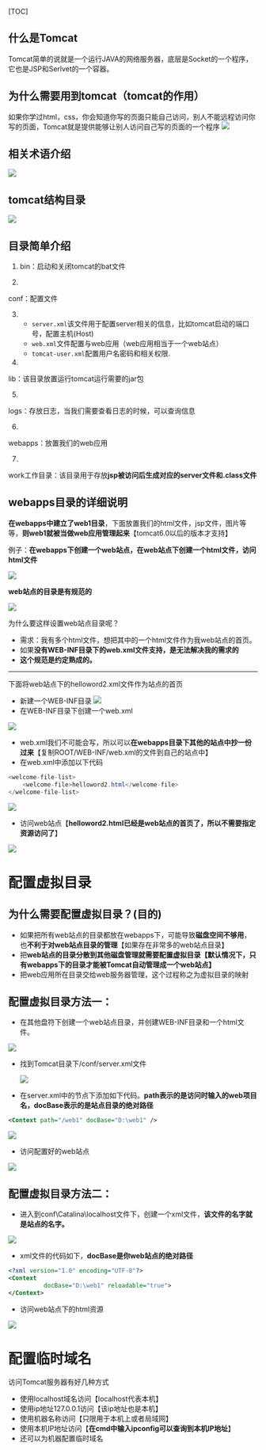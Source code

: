 [TOC]

## 什么是Tomcat
Tomcat简单的说就是一个运行JAVA的网络服务器，底层是Socket的一个程序，它也是JSP和Serlvet的一个容器。
## 为什么需要用到tomcat（tomcat的作用）
如果你学过html，css，你会知道你写的页面只能自己访问，别人不能远程访问你写的页面，Tomcat就是提供能够让别人访问自己写的页面的一个程序
![](https://note.youdao.com/yws/public/resource/ed3ed7bda9e698e627156617e6359390/xmlnote/71B1A9F09605474B92B16A817D284FDD/9477)

## 相关术语介绍

![](https://note.youdao.com/yws/public/resource/ed3ed7bda9e698e627156617e6359390/xmlnote/E34F811C693948E087BC3A06623F9D1C/9479)

## tomcat结构目录

![](https://note.youdao.com/yws/public/resource/ed3ed7bda9e698e627156617e6359390/xmlnote/516B825AC9444891BE32695DBCD6D315/9482)

## 目录简单介绍

1. 
   bin：启动和关闭tomcat的bat文件

   

2. 

   conf：配置文件

   

3. - `server.xml`该文件用于配置server相关的信息，比如tomcat启动的端口号，配置主机(Host)
   - `web.xml`文件配置与web应用（web应用相当于一个web站点）
   - `tomcat-user.xml`配置用户名密码和相关权限.

4. 

   lib：该目录放置运行tomcat运行需要的jar包

   

5. 

   logs：存放日志，当我们需要查看日志的时候，可以查询信息

   

6. 

   webapps：放置我们的web应用

   

7. 

   work工作目录：该目录用于存放**jsp被访问后生成对应的server文件和.class文件**

## webapps目录的详细说明

**在webapps中建立了web1目录**，下面放置我们的html文件，jsp文件，图片等等，**则web1就被当做web应用管理起来**【tomcat6.0以后的版本才支持】

例子：**在webapps下创建一个web站点，在web站点下创建一个html文件，访问html文件**

![](https://note.youdao.com/yws/public/resource/ed3ed7bda9e698e627156617e6359390/xmlnote/015C0E7CDEFD4B7B8AACCBFE14D2D198/9484)

**web站点的目录是有规范的** 

![](https://note.youdao.com/yws/public/resource/ed3ed7bda9e698e627156617e6359390/xmlnote/6BA4BBF6BE7D41BB9A415934343BA80E/9486)

为什么要这样设置web站点目录呢？

- 需求：我有多个html文件，想把其中的一个html文件作为我web站点的首页。
- 如果**没有WEB-INF目录下的web.xml文件支持，是无法解决我的需求的**
- **这个规范是约定熟成的。**

------

下面将web站点下的helloword2.xml文件作为站点的首页

- 新建一个WEB-INF目录
![](https://note.youdao.com/yws/public/resource/ed3ed7bda9e698e627156617e6359390/xmlnote/A3E5411A216D4715ABAB9329A95AB378/9490)
- 在WEB-INF目录下创建一个web.xml

![](https://note.youdao.com/yws/public/resource/ed3ed7bda9e698e627156617e6359390/xmlnote/36B5C896C38241A888C9CBBAD3F67DA3/9492)

- web.xml我们不可能会写，所以可以**在webapps目录下其他的站点中抄一份过来**【复制ROOT/WEB-INF/web.xml的文件到自己的站点中】
- 在web.xml中添加以下代码

```java
<welcome-file-list>
	<welcome-file>helloword2.html</welcome-file>
</welcome-file-list>
```

![](https://note.youdao.com/yws/public/resource/ed3ed7bda9e698e627156617e6359390/xmlnote/F4F402F67D664C709927B015BF729C88/9494)

- 访问web站点【**helloword2.html已经是web站点的首页了，所以不需要指定资源访问了**】

![](https://note.youdao.com/yws/public/resource/ed3ed7bda9e698e627156617e6359390/xmlnote/CD9FF55024AC476A976CA91D0B0AB99C/9488)

# 配置虚拟目录

## 为什么需要配置虚拟目录？(目的)

- 如果把所有web站点的目录都放在webapps下，可能导致**磁盘空间不够用**，也**不利于对web站点目录的管理**【如果存在非常多的web站点目录】
- 把**web站点的目录分散到其他磁盘管理就需要配置虚拟目录【默认情况下，只有webapps下的目录才能被Tomcat自动管理成一个web站点】**
- 把web应用所在目录交给web服务器管理，这个过程称之为虚拟目录的映射

## 配置虚拟目录方法一：

- 在其他盘符下创建一个web站点目录，并创建WEB-INF目录和一个html文件。

![](https://note.youdao.com/yws/public/resource/ed3ed7bda9e698e627156617e6359390/xmlnote/63EFD7A022304C35A10F3C2513BB1337/9496)

- 找到Tomcat目录下/conf/server.xml文件

  ![](https://note.youdao.com/yws/public/resource/ed3ed7bda9e698e627156617e6359390/xmlnote/1C674BFDC45A4F5083EEA9BDD6221995/9498)

- 在server.xml中的节点下添加如下代码。**path表示的是访问时输入的web项目名，docBase表示的是站点目录的绝对路径**

```xml
<Context path="/web1" docBase="D:\web1" />
```

![](https://note.youdao.com/yws/public/resource/ed3ed7bda9e698e627156617e6359390/xmlnote/71032FB5C3B0410EAA2B95D487520F32/9500)

-  访问配置好的web站点

![](https://note.youdao.com/yws/public/resource/ed3ed7bda9e698e627156617e6359390/xmlnote/E14A4150CFB741D5A43B9E837300232C/9502)

## 配置虚拟目录方法二：

- 进入到conf\Catalina\localhost文件下，创建一个xml文件，**该文件的名字就是站点的名字。** 

![](https://note.youdao.com/yws/public/resource/ed3ed7bda9e698e627156617e6359390/xmlnote/02685EF0F29B41EA9D43FB196242E968/9504)

- xml文件的代码如下，**docBase是你web站点的绝对路径**

```xml
<?xml version="1.0" encoding="UTF-8"?>
<Context 
          docBase="D:\web1" reloadable="true">
</Context>
```

- 访问web站点下的html资源 

![](https://note.youdao.com/yws/public/resource/ed3ed7bda9e698e627156617e6359390/xmlnote/6BE0E5BEE50B428FB5C2363AA4B47019/9506)

# 配置临时域名

访问Tomcat服务器有好几种方式

- 使用localhost域名访问【localhost代表本机】
- 使用ip地址127.0.0.1访问【该ip地址也是本机】
- 使用机器名称访问【只限用于本机上或者局域网】
- 使用本机IP地址访问【**在cmd中输入ipconfig可以查询到本机IP地址**】
- 还可以为机器配置临时域名